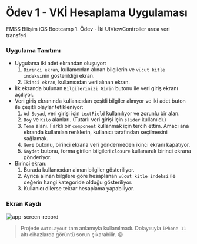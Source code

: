 # Ödev 1 - VKİ Hesaplama Uygulaması

FMSS Bilişim iOS Bootcamp 1. Ödev - İki UIViewController arası veri transferi

### Uygulama Tanıtımı

- Uygulama iki adet ekrandan oluşuyor:
  1. `Birinci ekran`, kullanıcıdan alınan bilgilerin ve `vücut kitle indeksi`nin gösterildiği ekran.
  2. `İkinci ekran`, kullanıcıdan veri alınan ekran.
- İlk ekranda bulunan `Bilgilerinizi Girin` butonu ile veri giriş ekranı açılıyor.
- Veri giriş ekranında kullanıcıdan çeşitli bilgiler alınıyor ve iki adet buton ile çeşitli olaylar tetikleniyor:
  1. `Ad Soyad`, veri girişi için `textField` kullanılıyor ve zorunlu bir alan.
  2. `Boy` ve `Kilo` alanları. (Tutarlı veri girişi için `slider` kullanıldı.)
  3. `Tema` alanı. Farklı bir `component` kullanmak için tercih ettim. Amacı ana ekranda kullanılan renklerin, kullanıcı tarafından seçilmesini sağlamak.
  4. `Geri` butonu, birinci ekrana veri göndermeden ikinci ekranı kapatıyor.
  5. `Kaydet` butonu, forma girilen bilgileri `closure` kullanarak birinci ekrana gönderiyor.
- Birinci ekran:
  1. Burada kullanıcıdan alınan bilgiler gösteriliyor.
  2. Ayrıca alınan bilgilere göre hesaplanan `vücut kitle indeksi` ile değerin hangi kategoride olduğu gösteriliyor.
  3. Kullanıcı dilerse tekrar hesaplama yapabiliyor.

### Ekran Kaydı

![app-screen-record](https://github.com/sametkoyuncu/homework1-bmi-calculator-ios/blob/main/screenshoots/screen-record.gif?raw=true)

> Projede `AutoLayout` tam anlamıyla kullanılmadı. Dolayısıyla `iPhone 11` altı cihazlarda görüntü sorun çıkarabilir. 😔
